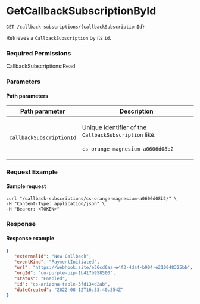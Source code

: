 # GetCallbackSubscriptionById

`GET /callback-subscriptions/{callbackSubscriptionId}`

Retrieves a `CallbackSubscription` by its `id`.

### Required Permissions

CallbackSubscriptions:Read

### Parameters <a href="#parameters.1" id="parameters.1"></a>

#### Path parameters <a href="#path-parameters" id="path-parameters"></a>

| Path parameter           | Description                                                                                                                |
| ------------------------ | -------------------------------------------------------------------------------------------------------------------------- |
| `callbackSubscriptionId` | <p>Unique identifier of the <code>CallbackSubscription</code> like:<br><br><code>cs-orange-magnesium-a0606d08b2</code></p> |

### Request Example <a href="#request-example.1" id="request-example.1"></a>

#### Sample request <a href="#sample-request" id="sample-request"></a>

```shell
curl "/callback-subscriptions/cs-orange-magnesium-a0606d08b2/" \
-H "Content-Type: application/json" \
-H "Bearer: <TOKEN>"
```

### Response <a href="#response" id="response"></a>

#### Response example <a href="#response-example" id="response-example"></a>

```json
{
   "externalId": "New Callback",
   "eventKind": "PaymentInitiated",
   "url": "https://webhook.site/e36cd6aa-e4f3-4da4-b904-e210048325bb",
   "orgId": "cu-purple-pip-1b417b958500",
   "status": "Enabled",
   "id": "cs-arizona-table-3fd134d2ab",
   "dateCreated": "2022-08-12T16:33:40.354Z"
}
```
